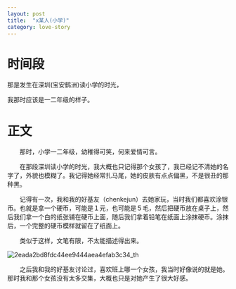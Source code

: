 ```yaml
---
layout: post
title:  "x某人(小学)"
category: love-story
---
```




# 时间段

那是发生在深圳(宝安鹤洲)读小学的时光，

我那时应该是一二年级的样子。

# 正文

　　那时，小学一二年级，幼稚得可笑，何来爱情可言。

　　在那段深圳读小学的时光，我大概也只记得那个女孩了，我已经记不清她的名字了，外貌也模糊了。我记得她经常扎马尾，她的皮肤有点点偏黑，不是很丑的那种黑。

　　记得有一次，我和我的好基友（chenkejun）去她家玩，当时我们都喜欢涂银币。也就是拿一个硬币，可能是１元，也可能是５毛，然后把硬币放在桌子上，然后我们拿一个白的纸张铺在硬币上面，随后我们拿着铅笔在纸面上涂抹硬币。涂抹后，一个完整的硬币模样就留在了纸面上。

　　类似于这样，文笔有限，不太能描述得出来。

![2eada2bd8fdc44ee9444aea4efab3c34_th](https://raw.githubusercontent.com/i1oveyou/time-machine/master/_posts/img/2eada2bd8fdc44ee9444aea4efab3c34_th.jpg)

　　之后我和我的好基友讨论过，喜欢班上哪一个女孩，我当时好像说的就是她。那时我和那个女孩没有太多交集，大概也只是对她产生了很大好感。

